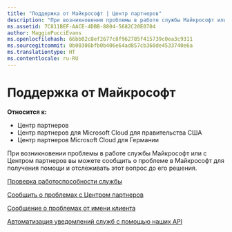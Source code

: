 ```yaml
---
title: "Поддержка от Майкрософт | Центр партнеров"
description: "При возникновении проблемы в работе службы Майкрософт или с Центром партнеров вы можете сообщить о проблеме в Майкрософт для получения помощи и отслеживать этот вопрос до его решения."
ms.assetid: 7C811BEF-AACE-4DBB-8804-5682C20E0704
author: MaggiePucciEvans
ms.openlocfilehash: 66bb02c8ef2677c8f962785f415739c0ea3c9311
ms.sourcegitcommit: 0b00306bfb0b406e64ad857cb360de4533740e6a
ms.translationtype: HT
ms.contentlocale: ru-RU
---
```

# <a name="support-from-microsoft"></a>Поддержка от Майкрософт

**Относится к:**

-  Центр партнеров
-  Центр партнеров для Microsoft Cloud для правительства США
-  Центр партнеров Microsoft Cloud для Германии

При возникновении проблемы в работе службы Майкрософт или с Центром партнеров вы можете сообщить о проблеме в Майкрософт для получения помощи и отслеживать этот вопрос до его решения.

[Проверка работоспособности службы](check-service-health.md)

[Сообщить о проблемах с Центром партнеров](report-problems-with-partner-center.md)

[Сообщение о проблемах от имени клиента](report-problems-on-behalf-of-a-customer.md)

[Автоматизация уведомлений служб с помощью наших API](get-automated-service-notifications-with-our-apis.md)

 

 



